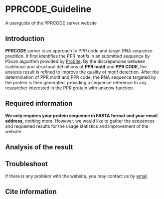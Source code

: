 # PPRCODE_Guideline
A userguide of the PPRCODE server website

## Introduction
**PPRCODE** server is an approach to PPR code and target RNA sequence predition. It first identifies the PPR motifs in an submitted sequence by PScan algorithm provided by [ProSite](https://prosite.expasy.org/). By the discrepancies between traditional and structural definitions of **PPR motif** and **PPR CODE**, the analysis result is refined to improve the quality of motif detection. After the determination of PPR motif and PPR code, the RNA sequence targeted by the protein is then generated, providing a sequence reference to any researcher interested in the PPR protein with unknow function.

## Required information
**We only requires your protein sequence in FASTA format and your email address,** nothing more.
However, we would like to gather the sequences and requested results for the usage statistics and improvement of the website.



## Analysis of the result

## Troubleshoot

If there is any problem with the website, you may contact us by [email](mailto:yaoyy@webmail.hzau.edu.cn) 

## Cite information


## 
